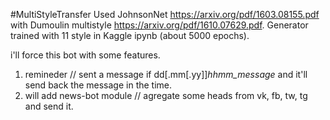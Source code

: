 #MultiStyleTransfer
Used JohnsonNet https://arxiv.org/pdf/1603.08155.pdf with Dumoulin multistyle https://arxiv.org/pdf/1610.07629.pdf.
Generator trained with 11 style in Kaggle ipynb (about 5000 epochs).

i'll force this bot with some features.
1. remineder // sent a message if dd[.mm[.yy]]_hhmm_message_ and it'll send back the message in the time.
2. will add news-bot module // agregate some heads from vk, fb, tw, tg and send it.

